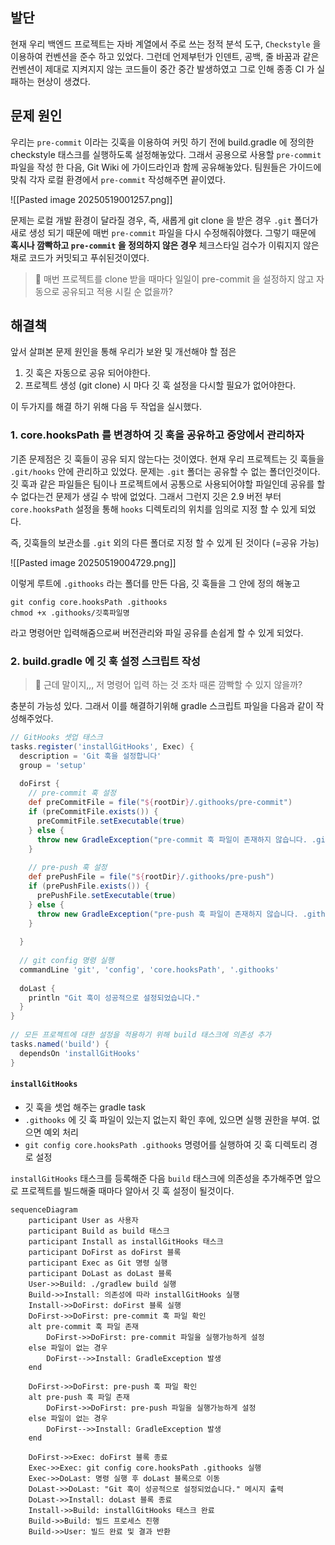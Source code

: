 
## 발단
현재 우리 백엔드 프로젝트는 자바 계열에서 주로 쓰는 정적 분석 도구, ``Checkstyle`` 을 이용하여 컨벤션을 준수 하고 있었다. 그런데 언제부턴가 인덴트, 공백, 줄 바꿈과 같은 컨벤션이 제대로 지켜지지 않는 코드들이 중간 중간 발생하였고 그로 인해 종종 CI 가 실패하는 현상이 생겼다.

## 문제 원인
우리는 ``pre-commit`` 이라는 깃훅을 이용하여 커밋 하기 전에 build.gradle 에 정의한 checkstyle 태스크를 실행하도록 설정해놓았다. 그래서 공용으로 사용할 ``pre-commit`` 파일을 작성 한 다음, Git Wiki 에 가이드라인과 함께 공유해놓았다. 팀원들은 가이드에 맞춰 각자 로컬 환경에서 ``pre-commit`` 작성해주면 끝이였다.

![[Pasted image 20250519001257.png]]

문제는 로컬 개발 환경이 달라질 경우, 즉, 새롭게 git clone 을 받은 경우 ``.git`` 폴더가 새로 생성 되기 때문에  매번 ``pre-commit`` 파일을 다시 수정해줘야했다. 그렇기 때문에 **혹시나 깜빡하고 ``pre-commit`` 을 정의하지 않은 경우** 체크스타일 검수가 이뤄지지 않은 채로 코드가 커밋되고 푸쉬된것이였다. 

> 🤔 매번 프로젝트를 clone 받을 때마다 일일이 pre-commit 을 설정하지 않고 자동으로 공유되고 적용 시킬 순 없을까?
## 해결책

앞서 살펴본 문제 원인을 통해 우리가 보완 및 개선해야 할 점은
1. 깃 훅은 자동으로 공유 되어야한다.
2. 프로젝트 생성 (git clone) 시 마다 깃 훅 설정을 다시할 필요가 없어야한다.

이 두가지를 해결 하기 위해 다음 두 작업을 실시했다.
### 1. core.hooksPath 를 변경하여 깃 훅을 공유하고 중앙에서 관리하자

기존 문제점은 깃 훅들이 공유 되지 않는다는 것이였다. 현재 우리 프로젝트는 깃 훅들을 ``.git/hooks`` 안에 관리하고 있었다. 문제는 ``.git`` 폴더는 공유할 수 없는 폴더인것이다. 깃 훅과 같은 파일들은 팀이나 프로젝트에서 공통으로 사용되어야할 파일인데 공유를 할 수 없다는건 문제가 생길 수 밖에 없었다. 그래서 그런지 깃은 2.9 버전 부터 ``core.hooksPath`` 설정을 통해 ``hooks`` 디렉토리의 위치를 임의로 지정 할 수 있게 되었다.

즉, 깃훅들의 보관소를 ``.git`` 외의 다른 폴더로 지정 할 수 있게 된 것이다 (=공유 가능)

![[Pasted image 20250519004729.png]]

이렇게 루트에 ``.githooks`` 라는 폴더를 만든 다음, 깃 훅들을 그 안에 정의 해놓고

```shell
git config core.hooksPath .githooks
chmod +x .githooks/깃훅파일명
```
라고 명령어만 입력해줌으로써 버전관리와 파일 공유를 손쉽게 할 수 있게 되었다. 
### 2. build.gradle 에 깃 훅 설정 스크립트 작성

> 🤔 근데 말이지,,, 저 명령어 입력 하는 것 조차 때론 깜빡할 수 있지 않을까? 

충분히 가능성 있다.  그래서 이를 해결하기위해 gradle 스크립트 파일을 다음과 같이 작성해주었다.

```groovy
// GitHooks 셋업 태스크  
tasks.register('installGitHooks', Exec) {  
  description = 'Git 훅을 설정합니다'  
  group = 'setup'  
  
  doFirst {  
    // pre-commit 훅 설정  
    def preCommitFile = file("${rootDir}/.githooks/pre-commit")  
    if (preCommitFile.exists()) {  
      preCommitFile.setExecutable(true)  
    } else {  
      throw new GradleException("pre-commit 훅 파일이 존재하지 않습니다. .githooks/pre-commit 파일을 생성하세요.")  
    }  
  
    // pre-push 훅 설정  
    def prePushFile = file("${rootDir}/.githooks/pre-push")  
    if (prePushFile.exists()) {  
      prePushFile.setExecutable(true)  
    } else {  
      throw new GradleException("pre-push 훅 파일이 존재하지 않습니다. .githooks/pre-push 파일을 생성하세요.")  
    }  
  
  }  
  
  // git config 명령 실행  
  commandLine 'git', 'config', 'core.hooksPath', '.githooks'  
  
  doLast {  
    println "Git 훅이 성공적으로 설정되었습니다."  
  }  
}  
  
// 모든 프로젝트에 대한 설정을 적용하기 위해 build 태스크에 의존성 추가  
tasks.named('build') {  
  dependsOn 'installGitHooks'  
}
```

#### ``installGitHooks`` 
  -  깃 훅을 셋업 해주는 gradle task
  - ``.githooks`` 에 깃 훅 파일이 있는지 없는지 확인 후에, 있으면 실행 권한을 부여. 없으면 예외 처리
  - ``git config core.hooksPath .githooks`` 명령어를 실행하여 깃 훅 디렉토리 경로 설정

``installGitHooks`` 태스크를 등록해준 다음 ``build`` 태스크에 의존성을 추가해주면 앞으로 프로젝트를 빌드해줄 때마다 알아서 깃 훅 설정이 될것이다.

```mermaid
sequenceDiagram  
    participant User as 사용자  
    participant Build as build 태스크  
    participant Install as installGitHooks 태스크  
    participant DoFirst as doFirst 블록  
    participant Exec as Git 명령 실행  
    participant DoLast as doLast 블록  
    User->>Build: ./gradlew build 실행  
    Build->>Install: 의존성에 따라 installGitHooks 실행  
    Install->>DoFirst: doFirst 블록 실행  
    DoFirst->>DoFirst: pre-commit 훅 파일 확인  
    alt pre-commit 훅 파일 존재  
        DoFirst->>DoFirst: pre-commit 파일을 실행가능하게 설정  
    else 파일이 없는 경우  
        DoFirst-->>Install: GradleException 발생  
    end  
      
    DoFirst->>DoFirst: pre-push 훅 파일 확인  
    alt pre-push 훅 파일 존재  
        DoFirst->>DoFirst: pre-push 파일을 실행가능하게 설정  
    else 파일이 없는 경우  
        DoFirst-->>Install: GradleException 발생  
    end  
      
    DoFirst->>Exec: doFirst 블록 종료  
    Exec->>Exec: git config core.hooksPath .githooks 실행  
    Exec->>DoLast: 명령 실행 후 doLast 블록으로 이동  
    DoLast->>DoLast: "Git 훅이 성공적으로 설정되었습니다." 메시지 출력  
    DoLast->>Install: doLast 블록 종료  
    Install->>Build: installGitHooks 태스크 완료  
    Build->>Build: 빌드 프로세스 진행  
    Build->>User: 빌드 완료 및 결과 반환
```
